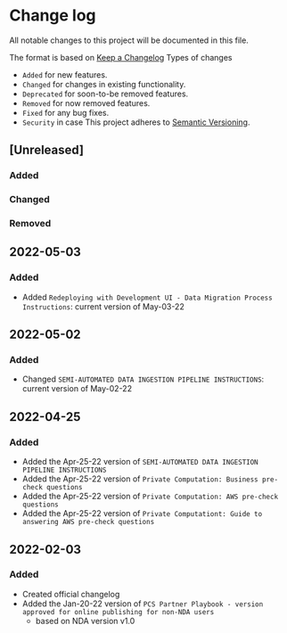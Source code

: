 # Change log
All notable changes to this project will be documented in this file.

The format is based on [Keep a Changelog](https://keepachangelog.com/en/1.0.0/)
Types of changes
  - `Added` for new features.
  - `Changed` for changes in existing functionality.
  - `Deprecated` for soon-to-be removed features.
  - `Removed` for now removed features.
  - `Fixed` for any bug fixes.
  - `Security` in case
This project adheres to [Semantic Versioning](https://semver.org/spec/v2.0.0.html).

## [Unreleased]
### Added

### Changed

### Removed



## 2022-05-03
### Added
  - Added `Redeploying with Development UI - Data Migration Process Instructions`: current version of May-03-22
## 2022-05-02
### Added
  - Changed `SEMI-AUTOMATED DATA INGESTION PIPELINE INSTRUCTIONS`: current version of May-02-22

## 2022-04-25
### Added
  - Added the Apr-25-22 version of `SEMI-AUTOMATED DATA INGESTION PIPELINE INSTRUCTIONS`
  - Added the Apr-25-22 version of `Private Computation: Business pre-check questions`
  - Added the Apr-25-22 version of `Private Computation: AWS pre-check questions`
  - Added the Apr-25-22 version of `Private Computationt: Guide to answering AWS pre-check questions`

## 2022-02-03
### Added
  - Created official changelog
  - Added the Jan-20-22 version of `PCS Partner Playbook - version approved for online publishing for non-NDA users`
    * based on NDA version v1.0
